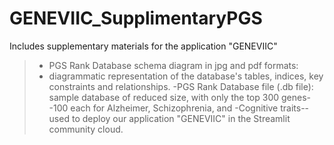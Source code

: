# GENEVIIC_SupplimentaryPGS 
Includes supplementary materials for the application "GENEVIIC"
> - PGS Rank Database schema diagram in jpg and pdf formats:
> - diagrammatic representation of the database's tables, indices, key constraints and relationships.
>-PGS Rank Database file (.db file): sample database of reduced size, with only the top 300 genes--100 each for Alzheimer, Schizophrenia, and
>-Cognitive traits-- used to deploy our application "GENEVIIC" in the Streamlit community cloud.
